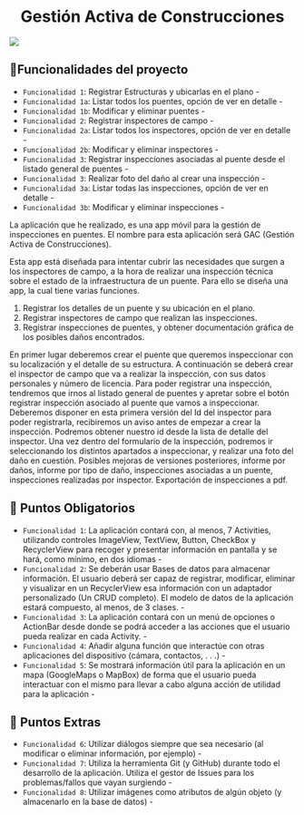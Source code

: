 <h1 align="center"> Gestión Activa de Construcciones </h1>

 <p align="left">
   <img src="https://img.shields.io/badge/STATUS-EN%20DESAROLLO-green">
   </p>

## :hammer:Funcionalidades del proyecto

- `Funcionalidad 1`: Registrar Estructuras y ubicarlas en el plano -
- `Funcionalidad 1a`: Listar todos los puentes, opción de ver en detalle -
- `Funcionalidad 1b`: Modificar y eliminar puentes -
- `Funcionalidad 2`: Registrar inspectores de campo -
- `Funcionalidad 2a`: Listar todos los inspectores, opción de ver en detalle -
- `Funcionalidad 2b`: Modificar y eliminar inspectores -
- `Funcionalidad 3`: Registrar inspecciones asociadas al puente desde el listado general de puentes -
- `Funcionalidad 3`: Realizar foto del daño al crear una inspección -
- `Funcionalidad 3a`: Listar todas las inspecciones, opción de ver en detalle -
- `Funcionalidad 3b`: Modificar y eliminar inspecciones -

La aplicación que he realizado, es una app móvil para la gestión de inspecciones en puentes.
El nombre para esta aplicación será GAC (Gestión Activa de Construcciones).

Esta app está diseñada para intentar cubrir las necesidades que surgen a los inspectores de campo, a la hora de realizar una inspección técnica sobre el estado de la infraestructura de un puente.
Para ello se diseña una app, la cual tiene varias funciones.

1. Registrar los detalles de un puente y su ubicación en el plano.
2. Registrar inspectores de campo que realizan las inspecciones.
3. Registrar inspecciones de puentes, y obtener documentación gráfica de los posibles daños encontrados.

En primer lugar deberemos crear el puente que queremos inspeccionar con su localización y el detalle de su estructura.
A continuación se deberá crear el inspector de campo que va a realizar la inspección, con sus datos personales y número de licencia.
Para poder registrar una inspección, tendremos que irnos al listado general de puentes y apretar sobre el botón registrar inspección asociado al puente que vamos a inspeccionar.
Deberemos disponer en esta primera versión del Id del inspector para poder registrarla, recibiremos un aviso antes de empezar a crear la inspección. Podremos obtener nuestro id desde la lista de detalle del inspector.
Una vez dentro del formulario de la inspección, podremos ir seleccionando los distintos apartados a inspeccionar, y realizar una foto del daño en cuestión.
Posibles mejoras de versiones posteriores, informe por daños, informe por tipo de daño, inspecciones asociadas a un puente, inspecciones realizadas por inspector.
Exportación de inspecciones a pdf.

## :hammer: Puntos Obligatorios

- `Funcionalidad 1`: La aplicación contará con, al menos, 7 Activities, utilizando controles ImageView, TextView, Button, CheckBox y RecyclerView para recoger y presentar información en pantalla y se hará, como mínimo, en dos idiomas -
- `Funcionalidad 2`: Se deberán usar Bases de datos para almacenar información. El usuario deberá ser capaz de registrar, modificar, eliminar y visualizar en un RecyclerView esa información con un adaptador personalizado (Un CRUD completo). El modelo de datos de la aplicación estará compuesto, al menos, de 3 clases. -
- `Funcionalidad 3`: La aplicación contará con un menú de opciones o ActionBar desde donde se podrá acceder a las acciones que el usuario pueda realizar en cada Activity.  -
- `Funcionalidad 4`: Añadir alguna función que interactúe con otras aplicaciones del dispositivo (cámara, contactos, . . .) -
- `Funcionalidad 5`: Se mostrará información útil para la aplicación en un mapa (GoogleMaps o MapBox) de forma que el usuario pueda interactuar con el mismo para llevar a cabo alguna acción de utilidad para la aplicación -

## :hammer: Puntos Extras
- `Funcionalidad 6`: Utilizar diálogos siempre que sea necesario (al modificar o eliminar información, por ejemplo) -
- `Funcionalidad 7`: Utiliza la herramienta Git (y GitHub) durante todo el desarrollo de la aplicación. Utiliza el gestor de Issues para los problemas/fallos que vayan surgiendo -
- `Funcionalidad 8`: Utilizar imágenes como atributos de algún objeto (y almacenarlo en la base de datos) -
